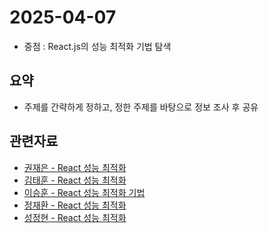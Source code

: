 <!-- 날짜는 YYYY-MM-DD 형식을 지킵니다. (연4자리, 월2자리, 일2자리) -->
# 2025-04-07

* 중점 : React.js의 성능 최적화 기법 탐색

## 요약
* 주제를 간략하게 정하고, 정한 주제를 바탕으로 정보 조사 후 공유

<!-- 관련자료가 없다면 해당구역은 삭제하셔도 무방합니다. -->
## 관련자료
* [권재은 - React 성능 최적화](https://familiar-ankle-912.notion.site/React-1cec91fb3cc280b7a305e3be608427e4)
* [김태훈 - React 성능 최적화](https://lush-purchase-ade.notion.site/React-1ceda4e10f5d80fca276de73bbe76ddf?pvs=4)
* [이승훈 - React 성능 최적화 기법](https://fascinated-innocent-f0c.notion.site/React-1ce39681c7668089a6cff9e57d3d5277?pvs=4)
* [정재환 - React 성능 최적화](https://resilient-piccolo-c5f.notion.site/0407-1ce3fc663ad78048bac4e643d0312807)
* [성정현 - React 성능 최적화](https://erratic-beluga-cdd.notion.site/4-7-1ceec52615b280028daef2ae59dfe224?pvs=4)